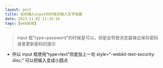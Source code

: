 ```yaml
---
layout: post
title: 如何输入input的时候将输入文字隐藏
date: 2023-11-02 11:34:14
tags: [web前端]
---
```


> input 框"type=password"的时候是可以，但是会导致浏览器弹出保存密码或者更新密码的提示

- 所以 input 框使用"type=text"但是加上一句 style="-webkit-text-security: disc;" 可以把输入变成小圆点
